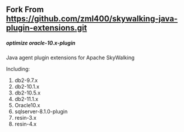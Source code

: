 ## Fork From https://github.com/zml400/skywalking-java-plugin-extensions.git
#####  optimize oracle-10.x-plugin 


Java agent plugin extensions for Apache SkyWalking

Including:
1. db2-9.7.x
1. db2-10.1.x
1. db2-10.5.x
1. db2-11.1.x
1. Oracle10.x
1. sqlserver-8.1.0-plugin
1. resin-3.x
1. resin-4.x
